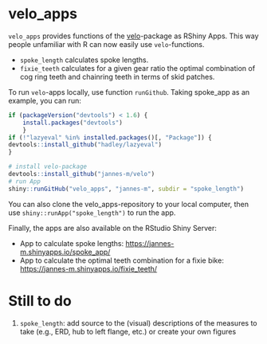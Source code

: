 <!-- README.md is generated from README.Rmd. Please edit that file -->
velo\_apps
==========

`velo_apps` provides functions of the [velo](https://github.com/jannes-m/velo)-package as RShiny Apps. This way people unfamiliar with R can now easily use `velo`-functions.

-   `spoke_length` calculates spoke lengths.
-   `fixie_teeth` calculates for a given gear ratio the optimal combination of cog ring teeth and chainring teeth in terms of skid patches.

To run `velo`-apps locally, use function `runGithub`. Taking spoke\_app as an example, you can run:

``` r
if (packageVersion("devtools") < 1.6) {
    install.packages("devtools")    
    }
if (!"lazyeval" %in% installed.packages()[, "Package"]) {
devtools::install_github("hadley/lazyeval")  
}

# install velo-package
devtools::install_github("jannes-m/velo")
# run App
shiny::runGitHub("velo_apps", "jannes-m", subdir = "spoke_length")
```

You can also clone the velo\_apps-repository to your local computer, then use `shiny::runApp("spoke_length")` to run the app.

Finally, the apps are also available on the RStudio Shiny Server:

-   App to calculate spoke lengths: <https://jannes-m.shinyapps.io/spoke_app/>
-   App to calculate the optimal teeth combination for a fixie bike: <https://jannes-m.shinyapps.io/fixie_teeth/>

Still to do
===========

1.  `spoke_length`: add source to the (visual) descriptions of the measures to take (e.g., ERD, hub to left flange, etc.) or create your own figures
